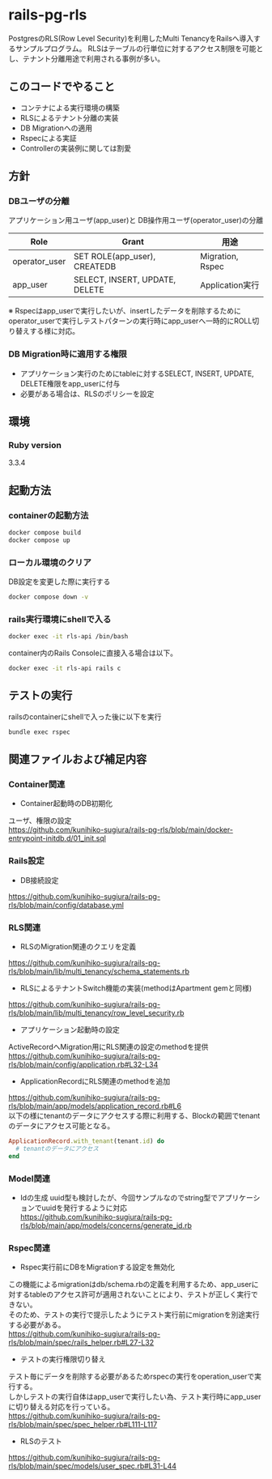 # rails-pg-rls
PostgresのRLS(Row Level Security)を利用したMulti TenancyをRailsへ導入するサンプルプログラム。
RLSはテーブルの行単位に対するアクセス制限を可能とし、テナント分離用途で利用される事例が多い。

## このコードでやること
- コンテナによる実行環境の構築
- RLSによるテナント分離の実装
- DB Migrationへの適用
- Rspecによる実証
- Controllerの実装例に関しては割愛

## 方針
### DBユーザの分離
アプリケーション用ユーザ(app_user)と DB操作用ユーザ(operator_user)の分離

| Role          | Grant                          | 用途         　     |
|---------------|--------------------------------|------------------|
| operator_user | SET ROLE(app_user), CREATEDB   | Migration, Rspec |
| app_user      | SELECT, INSERT, UPDATE, DELETE | Application実行    |

※ Rspecはapp_userで実行したいが、insertしたデータを削除するためにoperator_userで実行しテストパターンの実行時にapp_userへ一時的にROLL切り替えする様に対応。

### DB Migration時に適用する権限
- アプリケーション実行のためにtableに対するSELECT, INSERT, UPDATE, DELETE権限をapp_userに付与
- 必要がある場合は、RLSのポリシーを設定

## 環境
### Ruby version
3.3.4

## 起動方法
### containerの起動方法
```sh
docker compose build
docker compose up
```

### ローカル環境のクリア
DB設定を変更した際に実行する
```sh
docker compose down -v
```

### rails実行環境にshellで入る
```sh
docker exec -it rls-api /bin/bash
```

container内のRails Consoleに直接入る場合は以下。
```sh
docker exec -it rls-api rails c
```

## テストの実行
railsのcontainerにshellで入った後に以下を実行

```sh
bundle exec rspec
```

## 関連ファイルおよび補足内容
### Container関連
- Container起動時のDB初期化

ユーザ、権限の設定  
https://github.com/kunihiko-sugiura/rails-pg-rls/blob/main/docker-entrypoint-initdb.d/01_init.sql

### Rails設定
- DB接続設定

https://github.com/kunihiko-sugiura/rails-pg-rls/blob/main/config/database.yml

### RLS関連
- RLSのMigration関連のクエリを定義

https://github.com/kunihiko-sugiura/rails-pg-rls/blob/main/lib/multi_tenancy/schema_statements.rb

- RLSによるテナントSwitch機能の実装(methodはApartment gemと同様)

https://github.com/kunihiko-sugiura/rails-pg-rls/blob/main/lib/multi_tenancy/row_level_security.rb

- アプリケーション起動時の設定

ActiveRecordへMigration用にRLS関連の設定のmethodを提供  
https://github.com/kunihiko-sugiura/rails-pg-rls/blob/main/config/application.rb#L32-L34

- ApplicationRecordにRLS関連のmethodを追加

https://github.com/kunihiko-sugiura/rails-pg-rls/blob/main/app/models/application_record.rb#L6  
以下の様にtenantのデータにアクセスする際に利用する、Blockの範囲でtenantのデータにアクセス可能となる。  
```rb
ApplicationRecord.with_tenant(tenant.id) do
  # tenantのデータにアクセス
end
```

### Model関連
- Idの生成
uuid型も検討したが、今回サンプルなのでstring型でアプリケーションでuuidを発行するように対応  
https://github.com/kunihiko-sugiura/rails-pg-rls/blob/main/app/models/concerns/generate_id.rb

### Rspec関連
- Rspec実行前にDBをMigrationする設定を無効化

この機能によるmigrationはdb/schema.rbの定義を利用するため、app_userに対するtableのアクセス許可が適用されないことにより、テストが正しく実行できない。  
そのため、テストの実行で提示したようにテスト実行前にmigrationを別途実行する必要がある。  
https://github.com/kunihiko-sugiura/rails-pg-rls/blob/main/spec/rails_helper.rb#L27-L32

- テストの実行権限切り替え

テスト毎にデータを削除する必要があるためrspecの実行をoperation_userで実行する。  
しかしテストの実行自体はapp_userで実行したい為、テスト実行時にapp_userに切り替える対応を行っている。  
https://github.com/kunihiko-sugiura/rails-pg-rls/blob/main/spec/spec_helper.rb#L111-L117

- RLSのテスト

https://github.com/kunihiko-sugiura/rails-pg-rls/blob/main/spec/models/user_spec.rb#L31-L44


